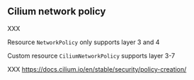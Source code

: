 ## Cilium network policy

XXX [](https://docs.cilium.io/en/stable/security/policy/)

Resource `NetworkPolicy` only supports layer 3 and 4

Custom resource `CiliumNetworkPolicy` supports layer 3-7 [](https://docs.cilium.io/en/stable/network/kubernetes/policy/#k8s-policy)

XXX https://docs.cilium.io/en/stable/security/policy-creation/